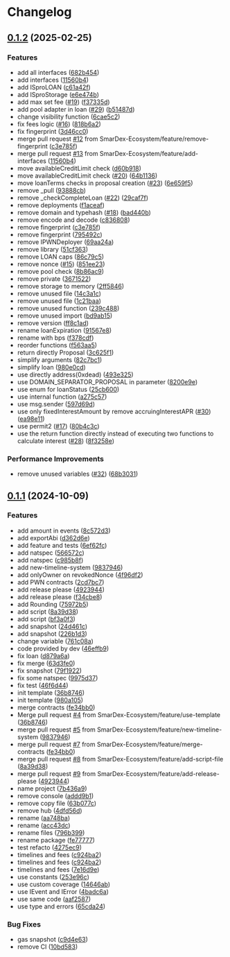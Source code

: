 # Changelog

## [0.1.2](https://github.com/SmarDex-Ecosystem/SPRO_contracts/compare/v0.1.1...v0.1.2) (2025-02-25)


### Features

* add all interfaces ([682b454](https://github.com/SmarDex-Ecosystem/SPRO_contracts/commit/682b454be0f0a3b5338fc8f39904fd430d384448))
* add interfaces ([11560b4](https://github.com/SmarDex-Ecosystem/SPRO_contracts/commit/11560b4f8044a460d3c69e3ffe9d9da1c35a7c32))
* add ISproLOAN ([c61a42f](https://github.com/SmarDex-Ecosystem/SPRO_contracts/commit/c61a42f4ed1ee5a7032fe0d09fc697bfffabf004))
* add ISproStorage ([e6e474b](https://github.com/SmarDex-Ecosystem/SPRO_contracts/commit/e6e474bf16babf2dfee16298e91e8e21ae6b671f))
* add max set fee ([#19](https://github.com/SmarDex-Ecosystem/SPRO_contracts/issues/19)) ([f37335d](https://github.com/SmarDex-Ecosystem/SPRO_contracts/commit/f37335d67004f79020cce49af5b7467236fe15bd))
* add pool adapter in loan ([#29](https://github.com/SmarDex-Ecosystem/SPRO_contracts/issues/29)) ([b51487d](https://github.com/SmarDex-Ecosystem/SPRO_contracts/commit/b51487de7498aefb2eb33e1ad399e6ae93ef8ecb))
* change visibility function ([6cae5c2](https://github.com/SmarDex-Ecosystem/SPRO_contracts/commit/6cae5c25453455383438c2d99d09d767a93ea5f4))
* fix fees logic ([#16](https://github.com/SmarDex-Ecosystem/SPRO_contracts/issues/16)) ([818b6a2](https://github.com/SmarDex-Ecosystem/SPRO_contracts/commit/818b6a269c61c885c2b760c292e2b63b26272344))
* fix fingerprint ([3d46cc0](https://github.com/SmarDex-Ecosystem/SPRO_contracts/commit/3d46cc08c168c58c3664ba85d7c80db1fbd4b2c2))
* merge pull request [#12](https://github.com/SmarDex-Ecosystem/SPRO_contracts/issues/12) from SmarDex-Ecosystem/feature/remove-fingerprint ([c3e785f](https://github.com/SmarDex-Ecosystem/SPRO_contracts/commit/c3e785f49e7d49a2617838d7a0c5f748f41e22e6))
* merge pull request [#13](https://github.com/SmarDex-Ecosystem/SPRO_contracts/issues/13) from SmarDex-Ecosystem/feature/add-interfaces ([11560b4](https://github.com/SmarDex-Ecosystem/SPRO_contracts/commit/11560b4f8044a460d3c69e3ffe9d9da1c35a7c32))
* move availableCreditLimit check ([d60b918](https://github.com/SmarDex-Ecosystem/SPRO_contracts/commit/d60b91879b6338b593d9296f637236dfcaa38cf7))
* move availableCreditLimit check ([#20](https://github.com/SmarDex-Ecosystem/SPRO_contracts/issues/20)) ([64b1136](https://github.com/SmarDex-Ecosystem/SPRO_contracts/commit/64b1136a7aba1e916aecb0e1b03852174bedd689))
* move loanTerms checks in proposal creation ([#23](https://github.com/SmarDex-Ecosystem/SPRO_contracts/issues/23)) ([6e659f5](https://github.com/SmarDex-Ecosystem/SPRO_contracts/commit/6e659f5ee7d26c2b1764017c348dbd987274fe05))
* remove  _pull ([93888cb](https://github.com/SmarDex-Ecosystem/SPRO_contracts/commit/93888cbc2e81accbd17921461168f5f0d3a2bfee))
* remove _checkCompleteLoan ([#22](https://github.com/SmarDex-Ecosystem/SPRO_contracts/issues/22)) ([29caf7f](https://github.com/SmarDex-Ecosystem/SPRO_contracts/commit/29caf7f5d13325f2af3f34412091ad28ad09d62c))
* remove deployments ([f1aceaf](https://github.com/SmarDex-Ecosystem/SPRO_contracts/commit/f1aceaf544f9372eb6e12acea5777338d3954a1c))
* remove domain and typehash ([#18](https://github.com/SmarDex-Ecosystem/SPRO_contracts/issues/18)) ([bad440b](https://github.com/SmarDex-Ecosystem/SPRO_contracts/commit/bad440b19c11944b3f3cb4f67778517a9662f109))
* remove encode and decode ([c836808](https://github.com/SmarDex-Ecosystem/SPRO_contracts/commit/c836808388896782a233021558a167afa6405981))
* remove fingerprint ([c3e785f](https://github.com/SmarDex-Ecosystem/SPRO_contracts/commit/c3e785f49e7d49a2617838d7a0c5f748f41e22e6))
* remove fingerprint ([795492c](https://github.com/SmarDex-Ecosystem/SPRO_contracts/commit/795492c91378743fb09779c91d3804028acdcec3))
* remove IPWNDeployer ([69aa24a](https://github.com/SmarDex-Ecosystem/SPRO_contracts/commit/69aa24a03e7b11e5ada10eba6a16b88fc6e0a6bf))
* remove library ([51cf363](https://github.com/SmarDex-Ecosystem/SPRO_contracts/commit/51cf363493defdcbbdd8eb35de53964251703d88))
* remove LOAN caps ([86c79c5](https://github.com/SmarDex-Ecosystem/SPRO_contracts/commit/86c79c5f91032be670a2559d3827550b28dce059))
* remove nonce ([#15](https://github.com/SmarDex-Ecosystem/SPRO_contracts/issues/15)) ([851ee23](https://github.com/SmarDex-Ecosystem/SPRO_contracts/commit/851ee23956fa57d74057390a047c97a540d6b394))
* remove pool check ([8b86ac9](https://github.com/SmarDex-Ecosystem/SPRO_contracts/commit/8b86ac9f161e6c35dcb3e2d7470e9ec9defd291c))
* remove private ([3671522](https://github.com/SmarDex-Ecosystem/SPRO_contracts/commit/3671522a686fed393e8ddcf0d98638277e1b0950))
* remove storage to memory ([2ff5846](https://github.com/SmarDex-Ecosystem/SPRO_contracts/commit/2ff5846bd1d5b16b63e1bd617d9087a97928f31a))
* remove unused file ([14c3a1c](https://github.com/SmarDex-Ecosystem/SPRO_contracts/commit/14c3a1c17a8924eb45d13ee41f4ce7881b7f662f))
* remove unused file ([1c21baa](https://github.com/SmarDex-Ecosystem/SPRO_contracts/commit/1c21baaa8078bf95422306b8be9c82ec89fcc65e))
* remove unused function ([239c488](https://github.com/SmarDex-Ecosystem/SPRO_contracts/commit/239c4888bf1593664a30dfbd468bb55ff8360c4a))
* remove unused import ([bd9ab15](https://github.com/SmarDex-Ecosystem/SPRO_contracts/commit/bd9ab15332b9ecf27ce8d7981fa5ccc4eba94f09))
* remove version ([ff8c1ad](https://github.com/SmarDex-Ecosystem/SPRO_contracts/commit/ff8c1ad27f47e8732aebdef71ebff1b32c29225f))
* rename loanExpiration ([91567e8](https://github.com/SmarDex-Ecosystem/SPRO_contracts/commit/91567e8062bc17229890b56e2a1a4699a886f995))
* rename with bps ([f378cdf](https://github.com/SmarDex-Ecosystem/SPRO_contracts/commit/f378cdf2c504f5d3cc5e70be166108df60343d67))
* reorder functions ([f563aa5](https://github.com/SmarDex-Ecosystem/SPRO_contracts/commit/f563aa53a545715be6f7f6447ad6257ee2fa556c))
* return directly Proposal ([3c625f1](https://github.com/SmarDex-Ecosystem/SPRO_contracts/commit/3c625f189d13f7b3ec8778bab9a70d9554052312))
* simplify arguments ([82c7bc1](https://github.com/SmarDex-Ecosystem/SPRO_contracts/commit/82c7bc17952ac0ac6f5a523aaeebcc7a961971d3))
* simplify loan ([980e0cd](https://github.com/SmarDex-Ecosystem/SPRO_contracts/commit/980e0cd900600613c7cab2a125cc927a43c91d5f))
* use directly address(0xdead) ([493e325](https://github.com/SmarDex-Ecosystem/SPRO_contracts/commit/493e325913c423539e55f9efe7c5e692e7fe1819))
* use DOMAIN_SEPARATOR_PROPOSAL in parameter ([8200e9e](https://github.com/SmarDex-Ecosystem/SPRO_contracts/commit/8200e9e2df4dfbca9c97d6d16ea8d6fbc1741166))
* use enum for loanStatus ([25cb600](https://github.com/SmarDex-Ecosystem/SPRO_contracts/commit/25cb600ed855da8c97e1621f6dbb9ccadb50828e))
* use internal function ([a275c57](https://github.com/SmarDex-Ecosystem/SPRO_contracts/commit/a275c57a20248eeef2512dfb4416f0ad91a89f6c))
* use msg.sender ([597d69d](https://github.com/SmarDex-Ecosystem/SPRO_contracts/commit/597d69d6c21b7fcae027bff5a852ecc7ea645cfc))
* use only fixedInterestAmount by remove accruingInterestAPR ([#30](https://github.com/SmarDex-Ecosystem/SPRO_contracts/issues/30)) ([ea98e11](https://github.com/SmarDex-Ecosystem/SPRO_contracts/commit/ea98e11d8b612942036eba974113c7ff10913dac))
* use permit2 ([#17](https://github.com/SmarDex-Ecosystem/SPRO_contracts/issues/17)) ([80b4c3c](https://github.com/SmarDex-Ecosystem/SPRO_contracts/commit/80b4c3cb534595e1fdc40a7da058d8ca8146ec98))
* use the return function directly instead of executing two functions to calculate interest ([#28](https://github.com/SmarDex-Ecosystem/SPRO_contracts/issues/28)) ([8f3258e](https://github.com/SmarDex-Ecosystem/SPRO_contracts/commit/8f3258e29a0f5846002ce7b37852443d985e6e97))


### Performance Improvements

* remove unused variables ([#32](https://github.com/SmarDex-Ecosystem/SPRO_contracts/issues/32)) ([68b3031](https://github.com/SmarDex-Ecosystem/SPRO_contracts/commit/68b3031ffbd93fdd4cbc20b01f9ded03d0388f41))

## [0.1.1](https://github.com/SmarDex-Ecosystem/SPRO_contracts/compare/v0.1.0...v0.1.1) (2024-10-09)


### Features

* add amount in events ([8c572d3](https://github.com/SmarDex-Ecosystem/SPRO_contracts/commit/8c572d3179ed70a4006b7a1a527762120b6e9d31))
* add exportAbi ([d362d6e](https://github.com/SmarDex-Ecosystem/SPRO_contracts/commit/d362d6eea2068ac831a3fb1a9febc1668f8f6815))
* add feature and tests ([6ef62fc](https://github.com/SmarDex-Ecosystem/SPRO_contracts/commit/6ef62fc2ff8dbdc2c537a770bf446ee021ee6706))
* add natspec ([566572c](https://github.com/SmarDex-Ecosystem/SPRO_contracts/commit/566572cf74d87c399e15e998e139faeadd43883d))
* add natspec ([c985b8f](https://github.com/SmarDex-Ecosystem/SPRO_contracts/commit/c985b8faf4b9d1dc594b6e2a9c19760e242af0c4))
* add new-timeline-system ([9837946](https://github.com/SmarDex-Ecosystem/SPRO_contracts/commit/98379463d5c2ab9983c5a859fb8c65480deb5b89))
* add onlyOwner on revokedNonce ([4f96df2](https://github.com/SmarDex-Ecosystem/SPRO_contracts/commit/4f96df2406814fdad888218d07745ca5654f3fd4))
* add PWN contracts ([2cd7bc7](https://github.com/SmarDex-Ecosystem/SPRO_contracts/commit/2cd7bc7b1e3fd111555c99b102384d547f3a3f64))
* add release please ([4923944](https://github.com/SmarDex-Ecosystem/SPRO_contracts/commit/4923944d9e51ffcf6ca1af1f9df90644cd2c9d59))
* add release please ([f34cbe8](https://github.com/SmarDex-Ecosystem/SPRO_contracts/commit/f34cbe86858e7f1a25c1a7699367a93fce7043c7))
* add Rounding ([75972b5](https://github.com/SmarDex-Ecosystem/SPRO_contracts/commit/75972b57a17e3804bf5b1f911475fcd9131f1145))
* add script ([8a39d38](https://github.com/SmarDex-Ecosystem/SPRO_contracts/commit/8a39d383cf19fcff6a3e4091f30aa2f5c6a0bb9d))
* add script ([bf3a0f3](https://github.com/SmarDex-Ecosystem/SPRO_contracts/commit/bf3a0f36d37d92c59f98128de2880e69b4d11585))
* add snapshot ([24d461c](https://github.com/SmarDex-Ecosystem/SPRO_contracts/commit/24d461c46b829c394e8f4270661223eb5bcefe14))
* add snapshot ([226b1d3](https://github.com/SmarDex-Ecosystem/SPRO_contracts/commit/226b1d3b15a38a3f08577defbc3f5d02dfb9ad3c))
* change variable ([761c08a](https://github.com/SmarDex-Ecosystem/SPRO_contracts/commit/761c08afd7383e4bba77d14325935083137f506d))
* code provided by dev ([46effb9](https://github.com/SmarDex-Ecosystem/SPRO_contracts/commit/46effb9dbe86193d7fac8eb71e2720dd4590b550))
* fix loan ([d879a6a](https://github.com/SmarDex-Ecosystem/SPRO_contracts/commit/d879a6a53fefffa868a0b837df444cf975d84c96))
* fix merge ([63d3fe0](https://github.com/SmarDex-Ecosystem/SPRO_contracts/commit/63d3fe0bff6ec93e98a4d59afa233102b36c4e30))
* fix snapshot ([79f1922](https://github.com/SmarDex-Ecosystem/SPRO_contracts/commit/79f1922cd7f5accf09c92c15b9675cba63b032d1))
* fix some natspec ([9975d37](https://github.com/SmarDex-Ecosystem/SPRO_contracts/commit/9975d37f6abe76c935a8ee44336ab96ece165541))
* fix test ([46f6d44](https://github.com/SmarDex-Ecosystem/SPRO_contracts/commit/46f6d44520a25309025397445467ddbc95bb4829))
* init template ([36b8746](https://github.com/SmarDex-Ecosystem/SPRO_contracts/commit/36b87462d1342c91056901274e06d3fc8025779b))
* init template ([980a105](https://github.com/SmarDex-Ecosystem/SPRO_contracts/commit/980a105da90fc7e0ee1fabaee2bc3a5f6f240e5f))
* merge contracts ([fe34bb0](https://github.com/SmarDex-Ecosystem/SPRO_contracts/commit/fe34bb02e30408126ffb2d437bcf19a7c1e70b9e))
* Merge pull request [#4](https://github.com/SmarDex-Ecosystem/SPRO_contracts/issues/4) from SmarDex-Ecosystem/feature/use-template ([36b8746](https://github.com/SmarDex-Ecosystem/SPRO_contracts/commit/36b87462d1342c91056901274e06d3fc8025779b))
* merge pull request [#5](https://github.com/SmarDex-Ecosystem/SPRO_contracts/issues/5) from SmarDex-Ecosystem/feature/new-timeline-system ([9837946](https://github.com/SmarDex-Ecosystem/SPRO_contracts/commit/98379463d5c2ab9983c5a859fb8c65480deb5b89))
* merge pull request [#7](https://github.com/SmarDex-Ecosystem/SPRO_contracts/issues/7) from SmarDex-Ecosystem/feature/merge-contracts ([fe34bb0](https://github.com/SmarDex-Ecosystem/SPRO_contracts/commit/fe34bb02e30408126ffb2d437bcf19a7c1e70b9e))
* merge pull request [#8](https://github.com/SmarDex-Ecosystem/SPRO_contracts/issues/8) from SmarDex-Ecosystem/feature/add-script-file ([8a39d38](https://github.com/SmarDex-Ecosystem/SPRO_contracts/commit/8a39d383cf19fcff6a3e4091f30aa2f5c6a0bb9d))
* merge pull request [#9](https://github.com/SmarDex-Ecosystem/SPRO_contracts/issues/9) from SmarDex-Ecosystem/feature/add-release-please ([4923944](https://github.com/SmarDex-Ecosystem/SPRO_contracts/commit/4923944d9e51ffcf6ca1af1f9df90644cd2c9d59))
* name project ([7b436a9](https://github.com/SmarDex-Ecosystem/SPRO_contracts/commit/7b436a91ba695dccca30d1f249375c6eaa70492a))
* remove console ([addd9b1](https://github.com/SmarDex-Ecosystem/SPRO_contracts/commit/addd9b1072bc10dd1273cc9b70e76abd002958af))
* remove copy file ([63b077c](https://github.com/SmarDex-Ecosystem/SPRO_contracts/commit/63b077ce199096a016783f1b141ddc7087ba7155))
* remove hub ([4dfd56d](https://github.com/SmarDex-Ecosystem/SPRO_contracts/commit/4dfd56df96c7e26b4ed5bd148f6f22e9394c3946))
* rename ([aa748ba](https://github.com/SmarDex-Ecosystem/SPRO_contracts/commit/aa748ba7273dca133c01a001e7653be9bea09b37))
* rename ([acc43dc](https://github.com/SmarDex-Ecosystem/SPRO_contracts/commit/acc43dcc75a9ead0bea9d000773665727f24d813))
* rename files ([796b399](https://github.com/SmarDex-Ecosystem/SPRO_contracts/commit/796b39999bf4e8dff5ce264a8474b871bb32d5b2))
* rename package ([fe77777](https://github.com/SmarDex-Ecosystem/SPRO_contracts/commit/fe7777721021218b0b7e1e4c42a329103cceaca7))
* test refacto ([4275ec9](https://github.com/SmarDex-Ecosystem/SPRO_contracts/commit/4275ec9ddcbf342b64deb0724403f1a184eb40ff))
* timelines and fees ([c924ba2](https://github.com/SmarDex-Ecosystem/SPRO_contracts/commit/c924ba2c1d0c4e9d601832e7b2b75a9f08758af4))
* timelines and fees ([c924ba2](https://github.com/SmarDex-Ecosystem/SPRO_contracts/commit/c924ba2c1d0c4e9d601832e7b2b75a9f08758af4))
* timelines and fees ([7e16d9e](https://github.com/SmarDex-Ecosystem/SPRO_contracts/commit/7e16d9e88d8ed40a894ed9029ad31f1fde6052ce))
* use constants ([253e96c](https://github.com/SmarDex-Ecosystem/SPRO_contracts/commit/253e96c6010454e427a844eded74462a989c177a))
* use custom coverage ([14646ab](https://github.com/SmarDex-Ecosystem/SPRO_contracts/commit/14646ab60f51266564f59a283e2407c763630344))
* use IEvent and IError ([4badc6a](https://github.com/SmarDex-Ecosystem/SPRO_contracts/commit/4badc6a5c79917d24d5575c624b45ada9d9390b2))
* use same code ([aaf2587](https://github.com/SmarDex-Ecosystem/SPRO_contracts/commit/aaf2587a737c55bfc22d93d016454059c09b9435))
* use type and errors ([65cda24](https://github.com/SmarDex-Ecosystem/SPRO_contracts/commit/65cda24a455ae82b5dd02cde47ddf26d1789dfa5))


### Bug Fixes

* gas snapshot ([c9d4e63](https://github.com/SmarDex-Ecosystem/SPRO_contracts/commit/c9d4e63a150fee89b9ab90b365cec1003da88dac))
* remove CI ([10bd583](https://github.com/SmarDex-Ecosystem/SPRO_contracts/commit/10bd583fe87c6692fea67087392f9e0755c01427))

